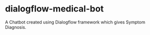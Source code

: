 # dialogflow-medical-bot
A Chatbot created using Dialogflow framework which gives Symptom Diagnosis.
